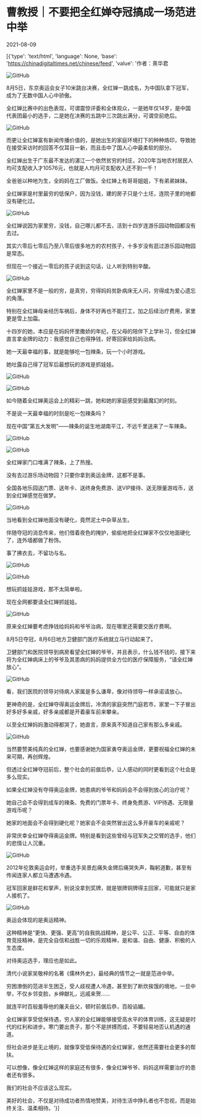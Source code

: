 # 曹教授｜不要把全红婵夺冠搞成一场范进中举

2021-08-09

[{'type': 'text/html', 'language': None, 'base': 'https://chinadigitaltimes.net/chinese/feed', 'value': '作者：熹华君

![GitHub](https://chinadigitaltimes.net/chinese/files/2021/08/image-1628507256192.png)

8月5日，东京奥运会女子10米跳台决赛，全红婵一跳成名，为中国队拿下冠军，成为了无数中国人心中骄傲。

全红婵比赛中的出色表现，可谓震惊评委和全体观众，一是她年仅14岁，是中国代表团最小的选手，二是她在决赛的五跳中三次跳出满分，可谓空前绝后。

![GitHub](https://chinadigitaltimes.net/chinese/files/2021/08/post-669410-61110cd327893.gif)

&#x200d;而更让全红婵富有新闻传播价值的，是她出生的家庭环境打下的种种烙印，导致她在接受采访时的回答不仅耳目一新，而且击中了国人心中最柔软的部分。

全红婵出生于广东最不发达的湛江一个依然贫穷的村庄，2020年当地农村居民人均可支配收入才10576元，也就是人均月可支配收入还不到一千！

全爸爸以种地为生，全妈妈在工厂做饭。全红婵上有哥哥姐姐，下有弟弟妹妹。

全红婵家是村里最穷的低保户，因为没钱，建的房子只是个土坯，连院子里的地都没有硬化过。

![GitHub](https://chinadigitaltimes.net/chinese/files/2021/08/post-669410-61110cd37af9a.png)

全红婵说因为家里穷，没钱，自己哪儿都不去，活到十四岁连游乐园动物园都没有去过。

其实六零后七零后乃至八零后很多地方的农村孩子，十多岁没有逛过游乐园动物园是常态。

但现在一个接近一零后的孩子说到这句话，让人听到特别辛酸。

![GitHub](https://chinadigitaltimes.net/chinese/files/2021/08/post-669410-61110cd3a6b77.)

全红婵家里不是一般的穷，是真穷，穷得妈妈贫卧病床无人问，穷得成为爱心遗忘的角落。

特别在全红婵母亲经历车祸后，身体不好再也不能打工，加之后续治疗费用，家里更是雪上加霜。

十四岁的她，本应是在妈妈怀里撒娇的年纪，在父母的陪伴下上学补习，但全红婵直言拿金牌的动力：我感觉自己也得挣钱，好寄回家给妈妈治病。

她一天最幸福的事，就是能够吃一包辣条，玩一个小时游戏。

她吐露自己得了冠军后最想玩的游戏是抓娃娃。

![GitHub](https://chinadigitaltimes.net/chinese/files/2021/08/post-669410-61110cd3c9086.)

![GitHub](https://chinadigitaltimes.net/chinese/files/2021/08/post-669410-61110cd3ec1cb.)

如今随着全红婵奥运会上的精彩一跳，她和她的家庭感受到最魔幻的时刻。

不是说一天最幸福的时刻是吃一包辣条吗？

现在中国“第五大发明”——辣条的诞生地湖南平江，不远千里送来了一车辣条。

![GitHub](https://chinadigitaltimes.net/chinese/files/2021/08/post-669410-61110cd4215f6.)

![GitHub](https://chinadigitaltimes.net/chinese/files/2021/08/post-669410-61110cd4413a7.)

全红婵家门口堆满了辣条，上了热搜。

没有去过游乐场动物园？只要你拿到奥运金牌，这都不是事。

全国各地乐园送门票、送年卡、送终身免费游、送VIP接待、送无限量游戏币，送到全红婵感觉在做梦。

![GitHub](https://chinadigitaltimes.net/chinese/files/2021/08/post-669410-61110cd48611b.)

当地看到全红婵地面没有硬化，竟然泥土中杂草丛生。

伴随夺冠的消息传来，他们借着夜色的掩护，偷偷地把全红婵家不仅仅地面硬化了，连外墙都做了粉饰。

事了拂衣去，不留功与名。

![GitHub](https://chinadigitaltimes.net/chinese/files/2021/08/post-669410-61110cd4b963f.gif)

![GitHub](https://chinadigitaltimes.net/chinese/files/2021/08/post-669410-61110cd4e599d.)

想玩抓娃娃游戏，那不太简单啦。

现在全网都要请全红婵抓娃娃。

![GitHub](https://chinadigitaltimes.net/chinese/files/2021/08/post-669410-61110cd525930.)

原来全红婵要考虑挣钱给妈妈和爷爷治病，现在哪里还需要交医疗费啊。

8月5日夺冠，8月6日地方卫健部门医疗系统就立马行动起来了。

卫健部门和医院领导到病房看望全红婵的爷爷，并且表示，什么钱不钱的，接下来将为全红婵病床上的爷爷及其患病的妈妈提供全方位的医疗保障服务，“请全红婵放心”。

![GitHub](https://chinadigitaltimes.net/chinese/files/2021/08/post-669410-61110cd56f611.)

看，我们医院的领导对待病人家属是多么谦卑，像对待领导一样承诺请放心。

更神奇的是，全红婵夺得奥运金牌后，冷清的家庭突然门庭若市，家里一下子冒出好多好多亲戚，好多亲戚都是开着豪车前来攀亲。

以至全红婵妈妈激动得都哭了，她直言，原来真不知道自己家有那么多亲戚。

![GitHub](https://chinadigitaltimes.net/chinese/files/2021/08/post-669410-61110cd59eb2f.)

当然要赞美纯真的全红婵，也要感谢她为国家勇夺奥运金牌，更要祝福全红婵的未来可期，再创辉煌。

但透过全红婵夺冠前后，整个社会的前倨后恭，让人感动的同时更看到这个社会是多么现实。

如果全红婵没有夺得奥运金牌，她患病的爷爷和妈妈会不会得到放心的治疗呢？

她自己会不会得到成车的辣条、免费的门票年卡、终身免费游、VIP待遇、无限量游戏币呢？

她家的地面会不会得到硬化呢？她家会不会突然冒出这么多开豪车的亲戚呢？

非常庆幸全红婵夺得奥运金牌。特别是看到这些曾经与冠军失之交臂的选手，他们的悲情让人沉重。

![GitHub](https://chinadigitaltimes.net/chinese/files/2021/08/post-669410-61110cd5cfdf1.)

2012年伦敦奥运会时，举重选手吴景彪痛失金牌后痛哭失声，鞠躬道歉，甚至有传闻连家人都立马遭遇冷遇。

冠军回家是鲜花和掌声，别说没拿到奖牌，就是银牌铜牌得主回家，可能就只是家人接机了。

![GitHub](https://chinadigitaltimes.net/chinese/files/2021/08/post-669410-61110cd60592e.)

奥运会体现的是奥运精神。

这种精神是“更快、更强、更高”的自我挑战精神，是公平、公正、平等、自由的体育竞技精神，是完全自信和战胜一切的乐观精神，是和谐、自由、健康、积极的人生态度。

对待奥运选手，理应也是如此。

清代小说家吴敬梓的名著《儒林外史》，最经典的情节之一就是范进中举。

穷困潦倒的范进半生困乏，受人歧视遭人冷遇，甚至到了断炊挨饿的境地，一旦中举，不仅乡邻变脸，乡绅献礼，远戚来贺……

就连平时百般羞辱他的屠夫岳父，顿时前倨后恭，百般谄媚。

全红婵家享受低保待遇，穷人家的全红婵能够接受高水平的体育训练，这无疑是时代的红利和进步。寒门要出贵子，那个不是拼搏而成，不要轻易地否认机遇的通道。

但社会进步是无止境的，就像享受低保待遇的全红婵家，依然还需要社会更多的帮扶。

可以想像，像全红婵这样的家庭还有很多，像全红婵爷爷、妈妈这样需要治疗的患者还有很多。

我们的社会不应该这么现实。

美好的社会，不仅是对待成功者热情地赞美，对待生活中挣扎者也不忽视，而是始终关注、温柔相待。'}]